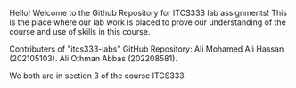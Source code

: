 Hello! Welcome to the Github Repository for ITCS333 lab assignments!
This is the place where our lab work is placed to prove our understanding of the course and use of skills in this course.

Contributers of "itcs333-labs" GitHub Repository:
Ali Mohamed Ali Hassan (202105103).
Ali Othman Abbas (202208581).

We both are in section 3 of the course ITCS333.

